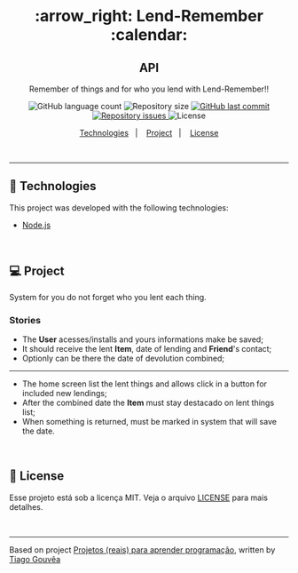 <br/>

<h1 align="center">
  :arrow_right: Lend-Remember :calendar:
</h1>

<h2 align="center">API</h2>
  
<p align="center">Remember of things and for who you lend with Lend-Remember!!</p>

<p align="center">
  <img alt="GitHub language count" src="https://img.shields.io/github/languages/count/alefemoreira/lend-remember?color=blue">

  <img alt="Repository size" src="https://img.shields.io/github/repo-size/alefemoreira/lend-remember?color=blue">
  
  <a href="https://github.com/alefemoreira/lend-remember/commits/master">
    <img alt="GitHub last commit" src="https://img.shields.io/github/last-commit/alefemoreira/lend-remember?color=blue">
  </a>

  <a href="https://github.com/alefemoreira/lend-remember/issues">
    <img alt="Repository issues" src="https://img.shields.io/github/issues/alefemoreira/lend-remember?color=blue">
  </a>

  <img alt="License" src="https://img.shields.io/badge/license-MIT-brightgreen?color=blue">
</p>

<p align="center">
  <a href="#rocket-technologies">Technologies</a>&nbsp;&nbsp;&nbsp;|&nbsp;&nbsp;&nbsp;
  <a href="#computer-project">Project</a>&nbsp;&nbsp;&nbsp;|&nbsp;&nbsp;&nbsp;
  <a href="#memo-license">License</a>
</p>

<br/>

---

## :rocket: Technologies

This project was developed with the following technologies:

- [Node.js](https://nodejs.org/en/)

<br/>

## :computer: Project

System for you do not forget who you lent each thing.

### Stories

- The **User** acesses/installs and yours informations make be saved;
- It should receive the lent **Item**, date of lending and **Friend**'s contact;
- Optionly can be there the date of devolution combined;
---
- The home screen list the lent things and allows click in a button for included new lendings;
- After the combined date the **Item** must stay destacado on lent things list;
- When something is returned, must be marked in system that will save the date.

<br/>

## :memo: License

Esse projeto está sob a licença MIT. Veja o arquivo [LICENSE](LICENSE) para mais detalhes.

<br/>

---

Based on project [Projetos (reais) para aprender programação](https://www.tiagogouvea.com.br/profissional/projetos-reais-aprender-programacao/), written by [Tiago Gouvêa](https://github.com/TiagoGouvea)

